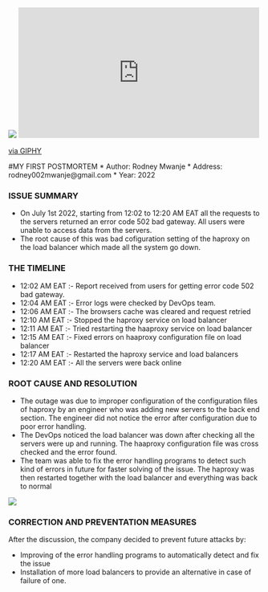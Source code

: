 <img src="https://giphy.com/gifs/filmeditor-disney-pixar-3o6wrvdHFbwBrUFenu" />
<iframe src="https://giphy.com/embed/3o6wrvdHFbwBrUFenu" width="480" height="260" frameBorder="0" class="giphy-embed" allowFullScreen></iframe><p><a href="https://giphy.com/gifs/filmeditor-disney-pixar-3o6wrvdHFbwBrUFenu">via GIPHY</a></p>
#MY FIRST POSTMORTEM
 * Author: Rodney Mwanje
 * Address: rodney002mwanje@gmail.com
 * Year: 2022

### ISSUE SUMMARY
 * On July 1st 2022, starting from 12:02 to 12:20 AM EAT all the requests to the servers returned an error code 502 bad gateway. All users were unable to access data from the servers.
 * The root cause of this was bad cofiguration setting of the haproxy on the load balancer which made all the system go down.

### THE TIMELINE
 * 12:02 AM EAT :- Report received from users for getting error code 502 bad gateway.
 * 12:04 AM EAT :- Error logs were checked by DevOps team.
 * 12:06 AM EAT :- The browsers cache was cleared and request retried
 * 12:10 AM EAT :- Stopped the haproxy service on load balancer
 * 12:11 AM EAT :- Tried restarting the haaproxy service on load balancer
 * 12:15 AM EAT :- Fixed errors on haaproxy configuration file on load balancer
 * 12:17 AM EAT :- Restarted the haproxy service and load balancers
 * 12:20 AM EAT :- All the servers were back online

### ROOT CAUSE AND RESOLUTION
 * The outage was due to improper configuration of the configuration files of haproxy by an engineer who was adding new servers to the back end section. The engineer did not notice the error after configuration due to poor error handling.
 * The DevOps noticed the load balancer was down after checking all the servers were up and running. The haaproxy configuration file was cross checked and the error found.
 * The team was able to fix the error handling programs to detect such kind of errors in future for faster solving of the issue. The haproxy was then restarted together with the load balancer and everything was back to normal

 <img src="https://learn.g2.com/hs-fs/hubfs/plan%20gif%20marketing%20strategy.gif?width=500&name=plan%20gif%20marketing%20strategy.gif"/>

### CORRECTION AND PREVENTATION MEASURES
 After the discussion, the company decided to prevent future attacks by:
  * Improving of the error handling programs to automatically detect and fix the issue
  * Installation of more load balancers to provide an alternative in case of failure of one.
